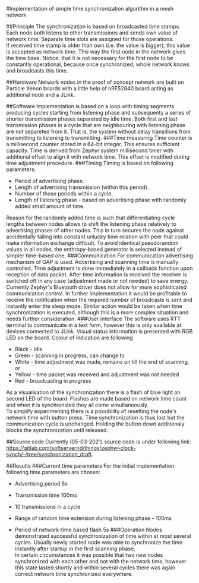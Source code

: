 #Implementation of simple time synchronization algorithm in a mesh network

##Principle
The synchronization is based on broadcasted time stamps. Each node both listens to other transmissions and sends own value of network time. Separate time slots are assigned for those operations.  
If received time stamp is older than own (i.e. the value is bigger), this value is accepted as network time. This way the first node in the network gives the time base. Notice, that it is not necessary for the first node to be constantly operational, because once synchronized, whole network knows and broadcasts this time.

##Hardware
Network nodes in the proof of concept network are built on Particle Xenon boards with a little help of nRF52840 board acting as additional node and a JLink.  

##Software
Implementation is based on a loop with timing segments producing cycles starting from listening phase and subsequenty a series of shorter transmission phases separeted by idle time. Both first and last transmission phases in a cycle that are neighbouring with listening phase are not separeted from it. That is, the system without delay transitions from transmitting to listening to transmitting.
###Time measuring
Time counter is a millisecond counter stored in a 64-bit integer. This ensures sufficient capacity. Time is derived from Zephyr system millisecond timer with additional offset to align it with network time. This offset is modified during time adjustment procedure.
###Timing
Timing is based on following parameters:

+ Period of advertising phase.
+ Length of advertising transmission (within this period).
+ Number of those periods within a cycle.
+ Length of listening phase - based on advertising phase with randomly added small amount of time.

Reason for the randomly added time is such that differentiating cycle lengths between nodes allows to shift the listening phase relatively to advertising phases of other nodes. This in turn secures the node against accidentally falling into constant unlucky time relation with peer that could make information exchange difficult. To avoid identical pseudorandom values in all nodes, the enthropy-based generator is selected instead of simpler time-based one.
###Communication
For communication advertising mechanism of GAP is used. Advertising and scanning time is manually controlled. Time adjustment is done immediately in a callback function upon reception of data packet. After time information is received the receiver is switched off in any case (adjustment made or not needed) to save energy.  
Currently Zephyr's Bluetooth driver does not allow for more sophisticated communication control. In further implementation it would be profitable to receive the notification when the required number of broadcasts is sent and instantly enter the sleep mode. Similar action would be taken when time synchronization is executed, although this is a more complex situation and needs further consideration.
###User interface
The software uses RTT terminal to communicate in a text form, however this is only available at devices connected to JLink. Visual status information is presented with RGB LED on the board. Colour of indication are following

+ Black - idle
+ Green - scanning in progress, can change to
+ White - time adjustment was made, remains on till the end of scanning, or
+ Yellow - time packet was received and adjustment was not needed
+ Red - broadcasting in progress

As a visualisation of the synchronization there is a flash of blue light on second LED of the board. Flashes are made based on network time count and when it is synchronized they all come simultaneously.  
To simplify experimenting there is a possibility of resetting the node's network time with button press. Time synchronization is thus lost but the communication cycle is unchanged. Holding the button down additionaly blocks the synchronization until released.

##Source code
Currently (05-03-2021) source code is under following link: <https://gitlab.com/softservernd/things/zephyr-clock-synch/-/tree/synchronization_draft>.

##Results
###Current time parameters
For the initial implementation following time parameters are chosen:

+ Advertising period 5s
+ Transmission time 100ms
+ 10 transmissions in a cycle
+ Range of random time extension during listening phase - 100ms
  
+ Period of network-time based flash 5s
###Operation
Nodes demonstrated successful synchronization of time within at most several cycles. Usually newly started node was able to synchronize the time instantly after startup in the first scanning phase.  
In certain circumstances it was possible that two new nodes synchronized with each other and not with the network time, however this state lasted shortly and within several cycles there was again correct network time synchronized everywhere.
